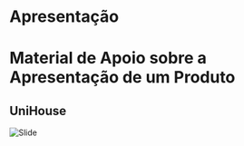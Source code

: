 # Apresentação

# Material de Apoio sobre a Apresentação de um Produto

## UniHouse

![Slide]([slide.jpg](https://github.com/ICEI-PUC-Minas-PMV-ADS/unihouse/issues/19#issue-1773729749)https://github.com/ICEI-PUC-Minas-PMV-ADS/unihouse/issues/19#issue-1773729749)
